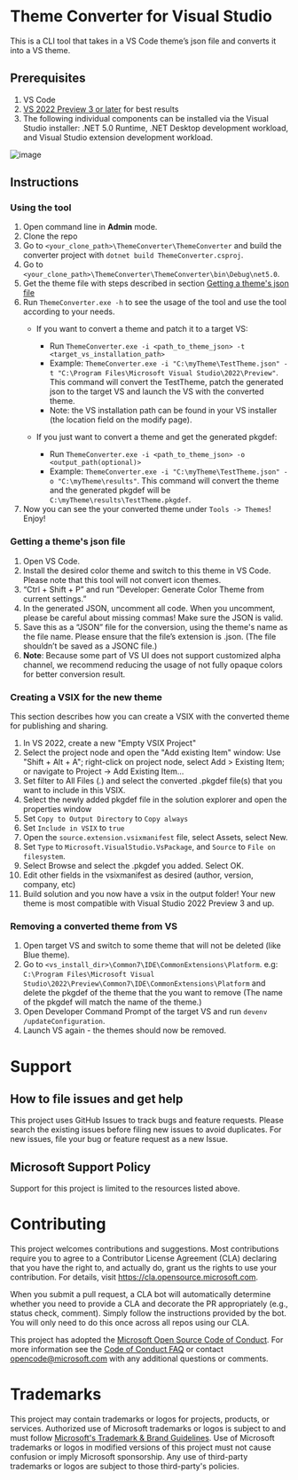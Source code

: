 # Theme Converter for Visual Studio
 This is a CLI tool that takes in a VS Code theme’s json file and converts it into a VS theme. 
 
 ## Prerequisites
 1. VS Code
 2. [VS 2022 Preview 3 or later](https://visualstudio.microsoft.com/vs/preview/) for best results
 3. The following individual components can be installed via the Visual Studio installer: .NET 5.0 Runtime, .NET Desktop development workload, and Visual Studio extension development workload.

![image](https://user-images.githubusercontent.com/12738587/130517823-6703dcd0-2c53-49c4-a9e0-a79c9b539468.png)

 ## Instructions
 ### Using the tool
1. Open command line in **Admin** mode. 
2. Clone the repo
3. Go to `<your_clone_path>\ThemeConverter\ThemeConverter` and build the converter project with `dotnet build ThemeConverter.csproj`. 
4. Go to `<your_clone_path>\ThemeConverter\ThemeConverter\bin\Debug\net5.0`. 
5. Get the theme file with steps described in section [Getting a theme's json file](https://github.com/microsoft/theme-converter#getting-a-themes-json-file)
7. Run `ThemeConverter.exe -h` to see the usage of the tool and use the tool according to your needs.
    - If you want to convert a theme and patch it to a target VS:
      - Run `ThemeConverter.exe -i <path_to_theme_json> -t <target_vs_installation_path>`
      - Example: `ThemeConverter.exe -i "C:\myTheme\TestTheme.json" -t "C:\Program Files\Microsoft Visual Studio\2022\Preview"`. This command will convert the TestTheme, patch the generated json to the target VS and launch the VS with the converted theme.
      - Note: the VS installation path can be found in your VS installer (the location field on the modify page).

    - If you just want to convert a theme and get the generated pkgdef:
      - Run `ThemeConverter.exe -i <path_to_theme_json> -o <output_path(optional)>`
      - Example: `ThemeConverter.exe -i "C:\myTheme\TestTheme.json" -o "C:\myTheme\results"`. This command will convert the theme and the generated pkgdef will be  `C:\myTheme\results\TestTheme.pkgdef`.
8. Now you can see the your converted theme under `Tools -> Themes`! Enjoy!

### Getting a theme's json file
1. Open VS Code. 
2. Install the desired color theme and switch to this theme in VS Code. Please note that this tool will not convert icon themes. 
3. “Ctrl + Shift + P” and run “Developer: Generate Color Theme from current settings.” 
4. In the generated JSON, uncomment all code. When you uncomment, please be careful about missing commas! Make sure the JSON is valid. 
5. Save this as a “JSON” file for the conversion, using the theme's name as the file name. Please ensure that the file’s extension is .json. (The file shouldn’t be saved as a JSONC file.) 
6. **Note**: Because some part of VS UI does not support customized alpha channel, we recommend reducing the usage of not fully opaque colors for better conversion result.

### Creating a VSIX for the new theme
This section describes how you can create a VSIX with the converted theme for publishing and sharing.
1. In VS 2022, create a new "Empty VSIX Project"
2. Select the project node and open the "Add existing Item" window: Use "Shift + Alt + A"; right-click on project node, select Add > Existing Item; or navigate to Project -> Add Existing Item...
3. Set filter to All Files (*.*) and select the converted .pkgdef file(s) that you want to include in this VSIX.
5. Select the newly added pkgdef file in the solution explorer and open the properties window
6. Set `Copy to Output Directory` to `Copy always`
7. Set `Include in VSIX` to `true`
8. Open the `source.extension.vsixmanifest` file, select Assets, select New.
9. Set `Type` to `Microsoft.VisualStudio.VsPackage`, and `Source` to `File on filesystem`.
10. Select Browse and select the .pkgdef you added. Select OK.
11. Edit other fields in the vsixmanifest as desired (author, version, company, etc)
12. Build solution and you now have a vsix in the output folder! Your new theme is most compatible with Visual Studio 2022 Preview 3 and up.

### Removing a converted theme from VS
1. Open target VS and switch to some theme that will not be deleted (like Blue theme).
2. Go to `<vs_install_dir>\Common7\IDE\CommonExtensions\Platform`. e.g: `C:\Program Files\Microsoft Visual Studio\2022\Preview\Common7\IDE\CommonExtensions\Platform`
and delete the pkgdef of the theme that the you want to remove (The name of the pkgdef will match the name of the theme.)
3. Open Developer Command Prompt of the target VS and run `devenv /updateConfiguration`.
4. Launch VS again - the themes should now be removed.

# Support

## How to file issues and get help  
This project uses GitHub Issues to track bugs and feature requests. Please search the existing issues before filing new issues to avoid duplicates. For new issues, file your bug or feature request as a new Issue.

## Microsoft Support Policy  
Support for this project is limited to the resources listed above.


# Contributing

This project welcomes contributions and suggestions.  Most contributions require you to agree to a
Contributor License Agreement (CLA) declaring that you have the right to, and actually do, grant us
the rights to use your contribution. For details, visit https://cla.opensource.microsoft.com.

When you submit a pull request, a CLA bot will automatically determine whether you need to provide
a CLA and decorate the PR appropriately (e.g., status check, comment). Simply follow the instructions
provided by the bot. You will only need to do this once across all repos using our CLA.

This project has adopted the [Microsoft Open Source Code of Conduct](https://opensource.microsoft.com/codeofconduct/).
For more information see the [Code of Conduct FAQ](https://opensource.microsoft.com/codeofconduct/faq/) or
contact [opencode@microsoft.com](mailto:opencode@microsoft.com) with any additional questions or comments.

# Trademarks

This project may contain trademarks or logos for projects, products, or services. Authorized use of Microsoft 
trademarks or logos is subject to and must follow 
[Microsoft's Trademark & Brand Guidelines](https://www.microsoft.com/en-us/legal/intellectualproperty/trademarks/usage/general).
Use of Microsoft trademarks or logos in modified versions of this project must not cause confusion or imply Microsoft sponsorship.
Any use of third-party trademarks or logos are subject to those third-party's policies.
